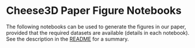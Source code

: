 # Cheese3D Paper Figure Notebooks

The following notebooks can be used to generate the figures in our paper, provided that the required datasets are available (details in each notebook). See the description in the [README](../README.md#reproducing-cheese3d-paper-figures) for a summary.
